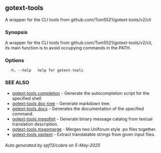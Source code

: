 ## gotext-tools

A wrapper for the CLI tools from github.com/Tom5521/gotext-tools/v2/cli

### Synopsis

A wrapper for the CLI tools from github.com/Tom5521/gotext-tools/v2/cli, its main function is to avoid occupying commands in the PATH.

### Options

```
  -h, --help   help for gotext-tools
```

### SEE ALSO

* [gotext-tools completion](gotext-tools_completion.md)	 - Generate the autocompletion script for the specified shell
* [gotext-tools doc-tree](gotext-tools_doc-tree.md)	 - Generate markdown tree.
* [gotext-tools docs](gotext-tools_docs.md)	 - Generates the documentation of the specified command.
* [gotext-tools msgofmt](gotext-tools_msgofmt.md)	 - Generate binary message catalog from textual translation description.
* [gotext-tools msgomerge](gotext-tools_msgomerge.md)	 - Merges two Uniforum style .po files together.
* [gotext-tools xgotext](gotext-tools_xgotext.md)	 - Extract translatable strings from given input files.

###### Auto generated by spf13/cobra on 5-May-2025
